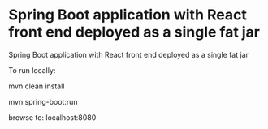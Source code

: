 Spring Boot application with React front end deployed as a single fat jar
===

Spring Boot application with React front end deployed as a single fat jar

To run locally:

mvn clean install 

mvn spring-boot:run

browse to: localhost:8080
